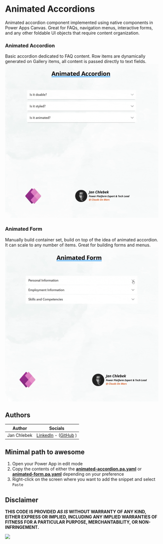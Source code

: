 # Animated Accordions

Animated accordion component implemented using native components in Power Apps Canvas. Great for FAQs, navigation menus, interactive forms, and any other foldable UI objects that require content organization.

### Animated Accordion
Basic accordion dedicated to FAQ content. Row items are dynamically generated on Gallery items, all content is passed directly to text fields.
![preview](./assets/animated-accordion-demo.gif)

### Animated Form
Manually build container set, build on top of the idea of animated accordion. It can scale to any number of items. Great for building forms and menus.
![preview](./assets/animated-form-demo.gif)


## Authors

Author|Socials
--------|---------
Jan Chlebek | [LinkedIn](https://www.linkedin.com/in/jan-chlebek/) - ([GitHub](https://github.com/jan-chlebek) )

## Minimal path to awesome

1. Open your Power App in edit mode
2. Copy the contents of either the **[animated-accordion.pa.yaml](./source/animated-accordion.pa.yaml)** or **[animated-form.pa.yaml](./source/animated-form.pa.yaml)** depending on your preference
3. Right-click on the screen where you want to add the snippet and select `Paste`

## Disclaimer

**THIS CODE IS PROVIDED *AS IS* WITHOUT WARRANTY OF ANY KIND, EITHER EXPRESS OR IMPLIED, INCLUDING ANY IMPLIED WARRANTIES OF FITNESS FOR A PARTICULAR PURPOSE, MERCHANTABILITY, OR NON-INFRINGEMENT.**

<img src="https://m365-visitor-stats.azurewebsites.net/powerplatform-snippets/power-apps/animated-accordions" aria-hidden="true" />